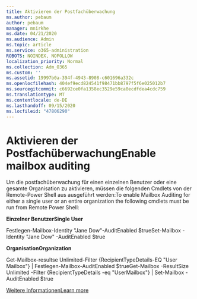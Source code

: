 ```yaml
---
title: Aktivieren der Postfachüberwachung
ms.author: pebaum
author: pebaum
manager: mnirkhe
ms.date: 04/21/2020
ms.audience: Admin
ms.topic: article
ms.service: o365-administration
ROBOTS: NOINDEX, NOFOLLOW
localization_priority: Normal
ms.collection: Adm_O365
ms.custom: ''
ms.assetid: 19997b0a-394f-4943-8908-c601696a332c
ms.openlocfilehash: 404ef9ecd824541f98471bb8797f5f6e025012b7
ms.sourcegitcommit: c6692ce0fa1358ec3529e59ca0ecdfdea4cdc759
ms.translationtype: MT
ms.contentlocale: de-DE
ms.lasthandoff: 09/15/2020
ms.locfileid: "47806290"
---
```

# <a name="enable-mailbox-auditing"></a><span data-ttu-id="d531c-102">Aktivieren der Postfachüberwachung</span><span class="sxs-lookup"><span data-stu-id="d531c-102">Enable mailbox auditing</span></span>

<span data-ttu-id="d531c-103">Um die postfachüberwachung für einen einzelnen Benutzer oder eine gesamte Organisation zu aktivieren, müssen die folgenden Cmdlets von der Remote-Power Shell aus ausgeführt werden:</span><span class="sxs-lookup"><span data-stu-id="d531c-103">To enable Mailbox Auditing for either a single user or an entire organization the following cmdlets must be run from Remote Power Shell:</span></span>
  
 <span data-ttu-id="d531c-104">**Einzelner Benutzer**</span><span class="sxs-lookup"><span data-stu-id="d531c-104">**Single User**</span></span>
  
<span data-ttu-id="d531c-105">Festlegen-Mailbox-Identity "Jane Dow"-AuditEnabled $true</span><span class="sxs-lookup"><span data-stu-id="d531c-105">Set-Mailbox -Identity "Jane Dow" -AuditEnabled $true</span></span>
  
 <span data-ttu-id="d531c-106">**Organisation**</span><span class="sxs-lookup"><span data-stu-id="d531c-106">**Organization**</span></span>
  
<span data-ttu-id="d531c-107">Get-Mailbox-resultse Unlimited-Filter {RecipientTypeDetails-EQ "User Mailbox"} | Festlegen-Mailbox-AuditEnabled $true</span><span class="sxs-lookup"><span data-stu-id="d531c-107">Get-Mailbox -ResultSize Unlimited -Filter {RecipientTypeDetails -eq "UserMailbox"} | Set-Mailbox -AuditEnabled $true</span></span>
  
[<span data-ttu-id="d531c-108">Weitere Informationen</span><span class="sxs-lookup"><span data-stu-id="d531c-108">Learn more</span></span>](https://docs.microsoft.com/microsoft-365/compliance/enable-mailbox-auditing)
  

